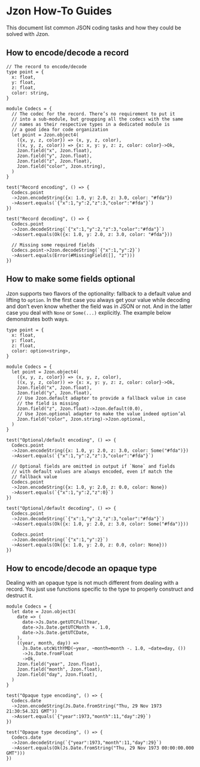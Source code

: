 # Jzon How-To Guides

This document list common JSON coding tasks and how they could be solved with Jzon.

## How to encode/decode a record

```rescript
// The record to encode/decode
type point = {
  x: float,
  y: float,
  z: float,
  color: string,
}

module Codecs = {
  // The codec for the record. There’s no requirement to put it
  // into a sub-module, but groupping all the codecs with the same
  // names as their respective types in a dedicated module is
  // a good idea for code organization
  let point = Jzon.object4(
    ({x, y, z, color}) => (x, y, z, color),
    ((x, y, z, color)) => {x: x, y: y, z: z, color: color}->Ok,
    Jzon.field("x", Jzon.float),
    Jzon.field("y", Jzon.float),
    Jzon.field("z", Jzon.float),
    Jzon.field("color", Jzon.string),
  )
}

test("Record encoding", () => {
  Codecs.point
  ->Jzon.encodeString({x: 1.0, y: 2.0, z: 3.0, color: "#fda"})
  ->Assert.equals(`{"x":1,"y":2,"z":3,"color":"#fda"}`)
})

test("Record decoding", () => {
  Codecs.point
  ->Jzon.decodeString(`{"x":1,"y":2,"z":3,"color":"#fda"}`)
  ->Assert.equals(Ok({x: 1.0, y: 2.0, z: 3.0, color: "#fda"}))

  // Missing some required fields
  Codecs.point->Jzon.decodeString(`{"x":1,"y":2}`)
  ->Assert.equals(Error(#MissingField([], "z")))
})
```

## How to make some fields optional

Jzon supports two flavors of the optionality: fallback to a default value and lifting to `option`. In the first case you always get your value while decoding and don’t even know whether the field was in JSON or not. And in the latter case you deal with `None` or `Some(...)` explicitly. The example below demonstrates both ways.

```rescript
type point = {
  x: float,
  y: float,
  z: float,
  color: option<string>,
}

module Codecs = {
  let point = Jzon.object4(
    ({x, y, z, color}) => (x, y, z, color),
    ((x, y, z, color)) => {x: x, y: y, z: z, color: color}->Ok,
    Jzon.field("x", Jzon.float),
    Jzon.field("y", Jzon.float),
    // Use Jzon.default adapter to provide a fallback value in case
    // the field is missing
    Jzon.field("z", Jzon.float)->Jzon.default(0.0),
    // Use Jzon.optional adapter to make the value indeed option’al
    Jzon.field("color", Jzon.string)->Jzon.optional,
  )
}

test("Optional/default encoding", () => {
  Codecs.point
  ->Jzon.encodeString({x: 1.0, y: 2.0, z: 3.0, color: Some("#fda")})
  ->Assert.equals(`{"x":1,"y":2,"z":3,"color":"#fda"}`)

  // Optional fields are omitted in output if `None` and fields
  // with default values are always encoded, even if match the
  // fallback value
  Codecs.point
  ->Jzon.encodeString({x: 1.0, y: 2.0, z: 0.0, color: None})
  ->Assert.equals(`{"x":1,"y":2,"z":0}`)
})

test("Optional/default decoding", () => {
  Codecs.point
  ->Jzon.decodeString(`{"x":1,"y":2,"z":3,"color":"#fda"}`)
  ->Assert.equals(Ok({x: 1.0, y: 2.0, z: 3.0, color: Some("#fda")}))

  Codecs.point
  ->Jzon.decodeString(`{"x":1,"y":2}`)
  ->Assert.equals(Ok({x: 1.0, y: 2.0, z: 0.0, color: None}))
})
```

## How to encode/decode an opaque type

Dealing with an opaque type is not much different from dealing with a record. You just use functions specific to the type to properly construct and destruct it.

```rescript
module Codecs = {
  let date = Jzon.object3(
    date => (
      date->Js.Date.getUTCFullYear,
      date->Js.Date.getUTCMonth +. 1.0,
      date->Js.Date.getUTCDate,
    ),
    ((year, month, day)) =>
      Js.Date.utcWithYMD(~year, ~month=month -. 1.0, ~date=day, ())
      ->Js.Date.fromFloat
      ->Ok,
    Jzon.field("year", Jzon.float),
    Jzon.field("month", Jzon.float),
    Jzon.field("day", Jzon.float),
  )
}

test("Opaque type encoding", () => {
  Codecs.date
  ->Jzon.encodeString(Js.Date.fromString("Thu, 29 Nov 1973 21:30:54.321 GMT"))
  ->Assert.equals(`{"year":1973,"month":11,"day":29}`)
})

test("Opaque type decoding", () => {
  Codecs.date
  ->Jzon.decodeString(`{"year":1973,"month":11,"day":29}`)
  ->Assert.equals(Ok(Js.Date.fromString("Thu, 29 Nov 1973 00:00:00.000 GMT")))
})
```
